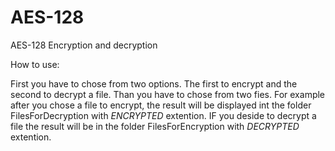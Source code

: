 # AES-128
AES-128 Encryption and decryption


How to use:

First you have to chose from two options. The first to encrypt and the second to decrypt a file. Than you have to chose from two fies.
For example after you chose a file to encrypt, the result will be displayed int the folder FilesForDecryption with _ENCRYPTED_ extention.
IF you deside to decrypt a file the result will be in the folder FilesForEncryption with _DECRYPTED_ extention.
